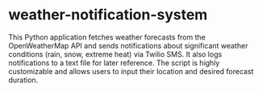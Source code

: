 # weather-notification-system
This Python application fetches weather forecasts from the OpenWeatherMap API and sends notifications about significant weather conditions (rain, snow, extreme heat) via Twilio SMS. It also logs notifications to a text file for later reference. The script is highly customizable and allows users to input their location and desired forecast duration.
